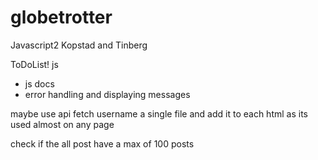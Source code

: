 # globetrotter
Javascript2 Kopstad and Tinberg


ToDoList!
js
- js docs
- error handling and displaying messages 


maybe use api fetch username a single file and add it to each html as its used almost on any page

check if the all post have a max of 100 posts